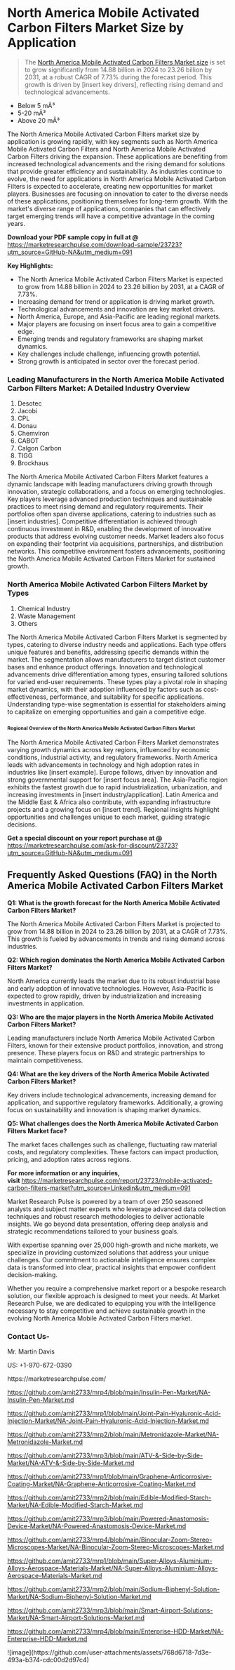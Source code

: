 <h1>North America Mobile Activated Carbon Filters Market&nbsp;Size by Application</h1><blockquote><p>The <a href="https://marketresearchpulse.com/download-sample/23723?utm_source=GitHub-NA&amp;utm_medium=091">North America Mobile Activated Carbon Filters Market size</a> is set to grow significantly from 14.88 billion in 2024 to 23.26 billion by 2031, at a robust CAGR of 7.73% during the forecast period. This growth is driven by [insert key drivers], reflecting rising demand and technological advancements.</p></blockquote><ul><li>Below 5 mÂ³<li> 5-20 mÂ³<li> Above 20 mÂ³</li></ul><p>The North America Mobile Activated Carbon Filters market size by application is growing rapidly, with key segments such as North America Mobile Activated Carbon Filters and North America Mobile Activated Carbon Filters driving the expansion. These applications are benefiting from increased technological advancements and the rising demand for solutions that provide greater efficiency and sustainability. As industries continue to evolve, the need for applications in North America Mobile Activated Carbon Filters is expected to accelerate, creating new opportunities for market players. Businesses are focusing on innovation to cater to the diverse needs of these applications, positioning themselves for long-term growth. With the market's diverse range of applications, companies that can effectively target emerging trends will have a competitive advantage in the coming years.</p><p><strong>Download your PDF sample copy in full at @ </strong><a href="https://marketresearchpulse.com/download-sample/23723?utm_source=GitHub-NA&amp;utm_medium=091">https://marketresearchpulse.com/download-sample/23723?utm_source=GitHub-NA&amp;utm_medium=091</a></p><p><strong>Key Highlights: </strong></p><ul><li>The North America Mobile Activated Carbon Filters Market is expected to grow from 14.88 billion in 2024 to 23.26 billion by 2031, at a CAGR of 7.73%.</li><li>Increasing demand for trend or application is driving market growth.</li><li>Technological advancements and innovation are key market drivers.</li><li>North America, Europe, and Asia-Pacific are leading regional markets.</li><li>Major players are focusing on insert focus area to gain a competitive edge.</li><li>Emerging trends and regulatory frameworks are shaping market dynamics.</li><li>Key challenges include challenge, influencing growth potential.</li><li>Strong growth is anticipated in sector over the forecast period.</li></ul><h3>Leading Manufacturers in the North America Mobile Activated Carbon Filters Market: A Detailed Industry Overview</h3><ol><li>Desotec</li><li>Jacobi</li><li>CPL</li><li>Donau</li><li>Chemviron</li><li>CABOT</li><li>Calgon Carbon</li><li>TIGG</li><li>Brockhaus</li></ol><div class="flex max-w-full flex-col flex-grow"><div class="min-h-8 text-message flex w-full flex-col items-end gap-2 whitespace-normal break-words [.text-message+&amp;]:mt-5" dir="auto" data-message-author-role="assistant" data-message-id="fd8432e4-4910-450d-b182-61b7bfb0a01f" data-message-model-slug="gpt-4o"><div class="flex w-full flex-col gap-1 empty:hidden first:pt-[3px]"><div class="markdown prose w-full break-words dark:prose-invert light"><p>The North America Mobile Activated Carbon Filters Market features a dynamic landscape with leading manufacturers driving growth through innovation, strategic collaborations, and a focus on emerging technologies. Key players leverage advanced production techniques and sustainable practices to meet rising demand and regulatory requirements. Their portfolios often span diverse applications, catering to industries such as [insert industries]. Competitive differentiation is achieved through continuous investment in R&amp;D, enabling the development of innovative products that address evolving customer needs. Market leaders also focus on expanding their footprint via acquisitions, partnerships, and distribution networks. This competitive environment fosters advancements, positioning the North America Mobile Activated Carbon Filters Market for sustained growth.</p></div></div></div></div><h3>North America Mobile Activated Carbon Filters Market by Types</h3><ol><li>Chemical Industry<li> Waste Management<li> Others</li></ol><div class="flex max-w-full flex-col flex-grow"><div class="min-h-8 text-message flex w-full flex-col items-end gap-2 whitespace-normal break-words [.text-message+&amp;]:mt-5" dir="auto" data-message-author-role="assistant" data-message-id="084470be-0bb7-4664-bddf-5156b4f41249" data-message-model-slug="gpt-4o-mini"><div class="flex w-full flex-col gap-1 empty:hidden first:pt-[3px]"><div class="markdown prose w-full break-words dark:prose-invert light"><p>The North America Mobile Activated Carbon Filters Market is segmented by types, catering to diverse industry needs and applications. Each type offers unique features and benefits, addressing specific demands within the market. The segmentation allows manufacturers to target distinct customer bases and enhance product offerings. Innovation and technological advancements drive differentiation among types, ensuring tailored solutions for varied end-user requirements. These types play a pivotal role in shaping market dynamics, with their adoption influenced by factors such as cost-effectiveness, performance, and suitability for specific applications. Understanding type-wise segmentation is essential for stakeholders aiming to capitalize on emerging opportunities and gain a competitive edge.</p></div></div></div></div><h3><span style="font-size: 11px;">Regional Overview of the North America Mobile Activated Carbon Filters Market</span></h3><div class="flex max-w-full flex-col flex-grow"><div class="min-h-8 text-message flex w-full flex-col items-end gap-2 whitespace-normal break-words [.text-message+&amp;]:mt-5" dir="auto" data-message-author-role="assistant" data-message-id="e9038762-ce64-4e30-91c9-9bd413514231" data-message-model-slug="gpt-4o-mini"><div class="flex w-full flex-col gap-1 empty:hidden first:pt-[3px]"><div class="markdown prose w-full break-words dark:prose-invert light"><p>The North America Mobile Activated Carbon Filters Market demonstrates varying growth dynamics across key regions, influenced by economic conditions, industrial activity, and regulatory frameworks. North America leads with advancements in technology and high adoption rates in industries like [insert example]. Europe follows, driven by innovation and strong governmental support for [insert focus area]. The Asia-Pacific region exhibits the fastest growth due to rapid industrialization, urbanization, and increasing investments in [insert industry/application]. Latin America and the Middle East &amp; Africa also contribute, with expanding infrastructure projects and a growing focus on [insert trend]. Regional insights highlight opportunities and challenges unique to each market, guiding strategic decisions.</p></div></div></div></div><p><strong>Get a special discount on your report purchase at @ </strong><a href="https://marketresearchpulse.com/ask-for-discount/23723?utm_source=GitHub-NA&amp;utm_medium=091">https://marketresearchpulse.com/ask-for-discount/23723?utm_source=GitHub-NA&amp;utm_medium=091</a></p><h2>Frequently Asked Questions (FAQ) in the North America Mobile Activated Carbon Filters Market</h2><p><strong>Q1: What is the growth forecast for the North America Mobile Activated Carbon Filters Market?</strong></p><p>The North America Mobile Activated Carbon Filters Market is projected to grow from 14.88 billion in 2024 to 23.26 billion by 2031, at a CAGR of 7.73%. This growth is fueled by advancements in trends and rising demand across industries.</p><p><strong>Q2: Which region dominates the North America Mobile Activated Carbon Filters Market?</strong></p><p>North America currently leads the market due to its robust industrial base and early adoption of innovative technologies. However, Asia-Pacific is expected to grow rapidly, driven by industrialization and increasing investments in application.</p><p><strong>Q3: Who are the major players in the North America Mobile Activated Carbon Filters Market?</strong></p><p>Leading manufacturers include North America Mobile Activated Carbon Filters, known for their extensive product portfolios, innovation, and strong presence. These players focus on R&amp;D and strategic partnerships to maintain competitiveness.</p><p><strong>Q4: What are the key drivers of the North America Mobile Activated Carbon Filters Market?</strong></p><p>Key drivers include technological advancements, increasing demand for application, and supportive regulatory frameworks. Additionally, a growing focus on sustainability and innovation is shaping market dynamics.</p><p><strong>Q5: What challenges does the North America Mobile Activated Carbon Filters Market face?</strong></p><p>The market faces challenges such as challenge, fluctuating raw material costs, and regulatory complexities. These factors can impact production, pricing, and adoption rates across regions.</p><p><strong>For more information or any inquiries, visit&nbsp;</strong><a href="https://marketresearchpulse.com/report/23723/mobile-activated-carbon-filters-market?utm_source=Linkedin&utm_medium=091">https://marketresearchpulse.com/report/23723/mobile-activated-carbon-filters-market?utm_source=Linkedin&utm_medium=091</a></p><p>Market Research Pulse is powered by a team of over 250 seasoned analysts and subject matter experts who leverage advanced data collection techniques and robust research methodologies to deliver actionable insights. We go beyond data presentation, offering deep analysis and strategic recommendations tailored to your business goals.</p><p>With expertise spanning over 25,000 high-growth and niche markets, we specialize in providing customized solutions that address your unique challenges. Our commitment to actionable intelligence ensures complex data is transformed into clear, practical insights that empower confident decision-making.</p><p>Whether you require a comprehensive market report or a bespoke research solution, our flexible approach is designed to meet your needs. At Market Research Pulse, we are dedicated to equipping you with the intelligence necessary to stay competitive and achieve sustainable growth in the evolving North America Mobile Activated Carbon Filters market.</p><h3><strong>Contact Us-</strong></h3><p>Mr. Martin Davis</p><p>US: +1-970-672-0390</p><p>https://marketresearchpulse.com/</p><p><a href="https://github.com/amit2733/mrp4/blob/main/Insulin-Pen-Market/NA-Insulin-Pen-Market.md">https://github.com/amit2733/mrp4/blob/main/Insulin-Pen-Market/NA-Insulin-Pen-Market.md</a></p><p><a href="https://github.com/amit2733/mrp1/blob/main/Joint-Pain-Hyaluronic-Acid-Injection-Market/NA-Joint-Pain-Hyaluronic-Acid-Injection-Market.md">https://github.com/amit2733/mrp1/blob/main/Joint-Pain-Hyaluronic-Acid-Injection-Market/NA-Joint-Pain-Hyaluronic-Acid-Injection-Market.md</a></p><p><a href="https://github.com/amit2733/mrp2/blob/main/Metronidazole-Market/NA-Metronidazole-Market.md">https://github.com/amit2733/mrp2/blob/main/Metronidazole-Market/NA-Metronidazole-Market.md</a></p><p><a href="https://github.com/amit2733/mrp3/blob/main/ATV-&-Side-by-Side-Market/NA-ATV-&-Side-by-Side-Market.md">https://github.com/amit2733/mrp3/blob/main/ATV-&-Side-by-Side-Market/NA-ATV-&-Side-by-Side-Market.md</a></p><p><a href="https://github.com/amit2733/mrp1/blob/main/Graphene-Anticorrosive-Coating-Market/NA-Graphene-Anticorrosive-Coating-Market.md">https://github.com/amit2733/mrp1/blob/main/Graphene-Anticorrosive-Coating-Market/NA-Graphene-Anticorrosive-Coating-Market.md</a></p><p><a href="https://github.com/amit2733/mrp2/blob/main/Edible-Modified-Starch-Market/NA-Edible-Modified-Starch-Market.md">https://github.com/amit2733/mrp2/blob/main/Edible-Modified-Starch-Market/NA-Edible-Modified-Starch-Market.md</a></p><p><a href="https://github.com/amit2733/mrp3/blob/main/Powered-Anastomosis-Device-Market/NA-Powered-Anastomosis-Device-Market.md">https://github.com/amit2733/mrp3/blob/main/Powered-Anastomosis-Device-Market/NA-Powered-Anastomosis-Device-Market.md</a></p><p><a href="https://github.com/amit2733/mrp4/blob/main/Binocular-Zoom-Stereo-Microscopes-Market/NA-Binocular-Zoom-Stereo-Microscopes-Market.md">https://github.com/amit2733/mrp4/blob/main/Binocular-Zoom-Stereo-Microscopes-Market/NA-Binocular-Zoom-Stereo-Microscopes-Market.md</a></p><p><a href="https://github.com/amit2733/mrp1/blob/main/Super-Alloys-Aluminium-Alloys-Aerospace-Materials-Market/NA-Super-Alloys-Aluminium-Alloys-Aerospace-Materials-Market.md">https://github.com/amit2733/mrp1/blob/main/Super-Alloys-Aluminium-Alloys-Aerospace-Materials-Market/NA-Super-Alloys-Aluminium-Alloys-Aerospace-Materials-Market.md</a></p><p><a href="https://github.com/amit2733/mrp2/blob/main/Sodium-Biphenyl-Solution-Market/NA-Sodium-Biphenyl-Solution-Market.md">https://github.com/amit2733/mrp2/blob/main/Sodium-Biphenyl-Solution-Market/NA-Sodium-Biphenyl-Solution-Market.md</a></p><p><a href="https://github.com/amit2733/mrp3/blob/main/Smart-Airport-Solutions-Market/NA-Smart-Airport-Solutions-Market.md">https://github.com/amit2733/mrp3/blob/main/Smart-Airport-Solutions-Market/NA-Smart-Airport-Solutions-Market.md</a></p><p><a href="https://github.com/amit2733/mrp4/blob/main/Enterprise-HDD-Market/NA-Enterprise-HDD-Market.md">https://github.com/amit2733/mrp4/blob/main/Enterprise-HDD-Market/NA-Enterprise-HDD-Market.md</a></p>
![image](https://github.com/user-attachments/assets/768d6718-7d3e-493a-b374-cdc00d2d97c4)
